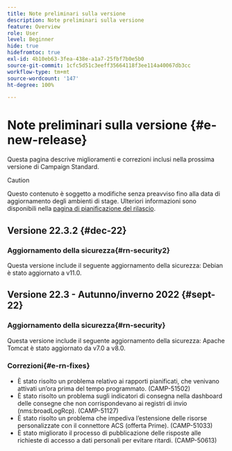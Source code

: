 ```yaml
---
title: Note preliminari sulla versione
description: Note preliminari sulla versione
feature: Overview
role: User
level: Beginner
hide: true
hidefromtoc: true
exl-id: 4b10eb63-3fea-438e-a1a7-25fbf7b0e5b0
source-git-commit: 1cfc5d51c3eeff35664118f3ee114a40067db3cc
workflow-type: tm+mt
source-wordcount: '147'
ht-degree: 100%

---
```



# Note preliminari sulla versione {#e-new-release}

Questa pagina descrive miglioramenti e correzioni inclusi nella prossima versione di Campaign Standard.

>[!CAUTION]
>
> Questo contenuto è soggetto a modifiche senza preavviso fino alla data di aggiornamento degli ambienti di stage. Ulteriori informazioni sono disponibili nella [pagina di pianificazione del rilascio](../../rn/using/release-planning.md).

## Versione 22.3.2 {#dec-22}

### Aggiornamento della sicurezza{#rn-security2}

Questa versione include il seguente aggiornamento della sicurezza: Debian è stato aggiornato a v11.0.

## Versione 22.3 - Autunno/inverno 2022 {#sept-22}

### Aggiornamento della sicurezza{#rn-security}

Questa versione include il seguente aggiornamento della sicurezza: Apache Tomcat è stato aggiornato da v7.0 a v8.0.

### Correzioni{#e-rn-fixes}

* È stato risolto un problema relativo ai rapporti pianificati, che venivano attivati un’ora prima del tempo programmato. (CAMP-51502)
* È stato risolto un problema sugli indicatori di consegna nella dashboard delle consegne che non corrispondevano ai registri di invio (nms:broadLogRcp). (CAMP-51127)
* È stato risolto un problema che impediva l’estensione delle risorse personalizzate con il connettore ACS (offerta Prime). (CAMP-51033)
* È stato migliorato il processo di pubblicazione delle risposte alle richieste di accesso a dati personali per evitare ritardi. (CAMP-50613)

